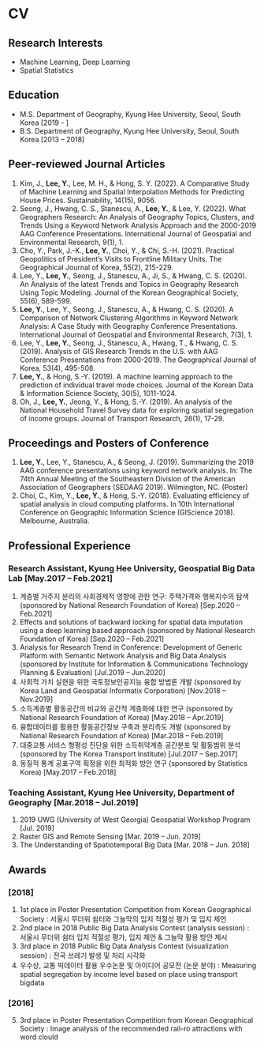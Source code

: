 # CV

## Research Interests
* Machine Learning, Deep Learning
* Spatial Statistics

## Education
* M.S.	Department of Geography, Kyung Hee University, Seoul, South Korea [2019 - ]
* B.S.	Department of Geography, Kyung Hee University, Seoul, South Korea [2013 – 2018]


## Peer-reviewed Journal Articles
1. Kim, J., __Lee, Y.__, Lee, M. H., & Hong, S. Y. (2022). A Comparative Study of Machine Learning and Spatial Interpolation Methods for Predicting House Prices. Sustainability, 14(15), 9056.
2. Seong, J., Hwang, C. S., Stanescu, A., __Lee, Y.__, & Lee, Y. (2022). What Geographers Research: An Analysis of Geography Topics, Clusters, and Trends Using a Keyword Network Analysis Approach and the 2000-2019 AAG Conference Presentations. International Journal of Geospatial and Environmental Research, 9(1), 1.
3. Cho, Y., Park, J.-K., __Lee, Y.__, Choi, Y., & Chi, S.-H. (2021). Practical Geopolitics of President’s Visits to Frontline Military Units. The Geographical Journal of Korea, 55(2), 215-229.
4. Lee, Y., __Lee, Y.__, Seong, J., Stanescu, A., Ji, S., & Hwang, C. S. (2020). An Analysis of the latest Trends and Topics in Geography Research Using Topic Modeling. Journal of the Korean Geographical Society, 55(6), 589-599.
5.	__Lee, Y.__, Lee, Y., Seong, J., Stanescu, A., & Hwang, C. S. (2020). A Comparison of Network Clustering Algorithms in Keyword Network Analysis: A Case Study with Geography Conference Presentations. International Journal of Geospatial and Environmental Research, 7(3), 1.
6.	Lee, Y., __Lee, Y.__, Seong, J., Stanescu, A., Hwang, T., & Hwang, C. S. (2019). Analysis of GIS Research Trends in the U.S. with AAG Conference Presentations from 2000-2019. The Geographical Journal of Korea, 53(4), 495-508.
7.	__Lee, Y.__, & Hong, S.-Y. (2019). A machine learning approach to the prediction of individual travel mode choices. Journal of the Korean Data & Information Science Society, 30(5), 1011-1024.
8.	Oh, J., __Lee, Y.__, Jeong, Y., & Hong, S.-Y. (2019). An analysis of the National Household Travel Survey data for exploring spatial segregation of income groups. Journal of Transport Research, 26(1), 17-29.

## Proceedings and Posters of Conference
1.	__Lee, Y.__, Lee, Y., Stanescu, A., & Seong, J. (2019). Summarizing the 2019 AAG conference presentations using keyword network analysis. In: The 74th Annual Meeting of the Southeastern Division of the American Association of Geographers (SEDAAG 2019). Wilmington, NC. (Poster)
2.	Choi, C., Kim, Y., __Lee, Y.__, & Hong, S.-Y. (2018). Evaluating efficiency of spatial analysis in cloud computing platforms. In 10th International Conference on Geographic Information Science (GIScience 2018). Melbourne, Australia.

## Professional Experience
### Research Assistant, Kyung Hee University, Geospatial Big Data Lab [May.2017 – Feb.2021]
1.	계층별 거주지 분리의 사회경제적 영향에 관한 연구: 주택가격와 행복지수의 탐색 (sponsored by National Research Foundation of Korea) [Sep.2020 – Feb.2021]
2.	Effects and solutions of backward locking for spatial data imputation using a deep learning based approach (sponsored by National Research Foundation of Korea) [Sep.2020 – Feb.2021]
3.	Analysis for Research Trend in Conference: Development of Generic Platform with Semantic Network Analysis and Big Data Analysis (sponsored by Institute for Information & Communications Technology Planning & Evaluation) [Jul.2019 – Jun.2020]
4.	사회적 가치 실현을 위한 국토정보인공지능 융합 방법론 개발 (sponsored by Korea Land and Geospatial Informatix Corporation) [Nov.2018 – Nov.2019]
5.	소득계층별 활동공간의 비교와 공간적 계층화에 대한 연구 (sponsored by National Research Foundation of Korea) [May.2018 – Apr.2019]
6.	융합데이터를 활용한 활동공간정보 구축과 분리측도 개발 (sponsored by National Research Foundation of Korea) [Mar.2018 – Feb.2019]
7.	대중교통 서비스 형평성 진단을 위한 소득취약계층 공간분포 및 활동범위 분석 (sponsored by The Korea Transport Institute) [Jul.2017 – Sep.2017]
8.	동질적 통계 공표구역 획정을 위한 최적화 방안 연구 (sponsored by Statistics Korea) [May.2017 – Feb.2018]

### Teaching Assistant, Kyung Hee University, Department of Geography [Mar.2018 – Jul.2019]
1.	2019 UWG (University of West Georgia) Geospatial Workshop Program [Jul. 2019]
2.	Raster GIS and Remote Sensing [Mar. 2019 – Jun. 2019]
3.	The Understanding of Spatiotemporal Big Data [Mar. 2018 – Jun. 2018]
 
## Awards
### [2018]
1.	1st place in Poster Presentation Competition from Korean Geographical Society	: 서울시 무더위 쉼터와 그늘막의 입지 적절성 평가 및 입지 제언
2.	2nd place in 2018 Public Big Data Analysis Contest (analysis session) : 서울시 무더위 쉼터 입지 적절성 평가, 입지 제언 & 그늘막 활용 방안 제시
3.	3rd place in 2018 Public Big Data Analysis Contest (visualization session) : 전국 쓰레기 발생 및 처리 시각화
4.	우수상, 교통 빅데이터 활용 우수논문 및 아이디어 공모전 (논문 분야) : Measuring spatial segregation by income level based on place using transport bigdata
### [2016]
5.	3rd place in Poster Presentation Competition from Korean Geographical Society	: Image analysis of the recommended rail-ro attractions with word clould
